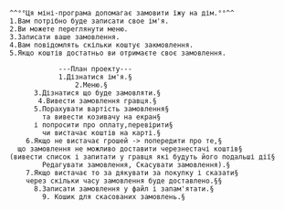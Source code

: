         ^^°°Ця міні-програма допомагає замовити їжу на дім.°°^^
        1.Вам потрібно буде записати свое ім'я.
        2.Ви можете переглянути меню.
        3.Записати ваше замовлення.
        4.Вам повідомлять скільки коштує закмовлення.
        5.Якщо коштів достатньо ви отримаєте своє замовлення.

                    ---План проекту---
                    1.Дізнатися ім'я.§
                        2.Меню.§
              3.Дізнатися що буде замовляти.§
               4.Вивести замовлення гравця.§
              5.Порахувати вартість замовлення§
                та вивести козивачу на екран§
              і попросити про оплату,перевірити§
                чи вистачає коштів на карті.§
            6.Якщо не вистачає грошей -> попередити про те,§
          що замовлення не можливо доставити черезнестачі коштів§
        (вивести список і запитати у гравця які будуть його подальші дії§
                Редагувати замовлення, Скасувати замовлення).§
            7.Якщо вистачає то за дякувати за покупку і сказати§
            через скільки часу замовлення буде доставлено.§§
              8.Записати замовлення у файл і запам'ятати.§
                9. Кошик для скасованих замовлень.§
